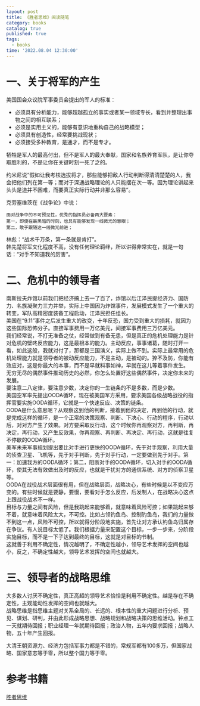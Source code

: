 ```yaml
---
layout: post
title: 《胜者思维》阅读随笔
category: books
catalog: true
published: true
tags:
  - books
time: '2022.08.04 12:30:00'
---
```

# 一、关于将军的产生
美国国会众议院军事委员会提出的军人的标准：
- 必须具有分析能力，能够超越孤立的事实或者某一领域专长，看到并整理出事物之间的相互联系；
- 必须是实用主义的，能够有意识地重构自己的战略模型；
- 必须具有创造性，经常要挑战现状；
- 必须接受多种教育，是通才，而不是专才。

牺牲是军人的最高付出，但不是军人的最大奉献，国家和名族养育军队，是让你夺取胜利的，不是让你在关键时刻一死了之的。

约米尼说“假如让我考核选拔将才，那些能够把敌人行动判断得清清楚楚的人，我会把他们列在第一等；而对于深通战略理论的人只能摆在次一等。因为理论讲起来头头是道并不困难，而要真正实际行动并非那么容易”。

克劳塞维茨在《战争论》中说：
```
面对战争中的不可预见性，优秀的指挥员必备两大要素：
第一，即便在最黑暗的时刻，也具有能够发现一线微光的慧眼；
第二，敢于跟随这一线微光前进；
```
林彪：“战术千万条，第一条就是肯打”。  
韩先楚将军文化程度不高，没有任何理论羁绊，所以讲得非常实在，就是一句话：“对手不知道我的厉害”。

# 二、危机中的领导者
南斯拉夫炸馆以前我们把经济搞上去一了百了，炸馆以后江泽民提经济力、国防力、名族凝聚力三力并举，实际上中国因为炸馆事件，发展模式发生了一个重大的转变，军队高精密度装备工程启动，江泽民担任组长。  
美国在“9.11”事件之后发生重大的改变，十年反恐，国力受到重大的损耗，就因为这些国际恐怖分子。直接军事费用一万亿美元，间接军事费用三万亿美元。  
我们经常说，不打无准备之仗，经常做到有备无患，但是真正的危机处理能力是针对危机的壁咚反应能力，这是最根本的能力。主动反应，事事诸葛，随时打开一看，如此这般，我就对付了，那都是三国演义，实际上做不到。实际上最常用的危机处理能力就是领导者的被动反应能力，不是主动，是被动的。猝不及防，你能有效应对，这是你最大的本事，而不是早就料事如神，早就在这儿等着事件发生。  
无穷无尽的偶然事件推动历史的必然，你怎么处置好这些偶然事件，决定你未来的发展。  
要注意二八定律，要注意少数，决定你的一生链条的不是多数，而是少数。  
美国空军率先提出OODA循环，现在被美国军方采用，要求美国各级战略战役的指挥官要实施OODA循环，它就是一个快速反应、决策的链条。  
OODA是什么意思呢？从观察这到他的判断，接着到他的决定，再到他的行动，就是完成这样的循环，是一个正常的决策观察、判断、下决心、行动的程序，行动以后，对对方产生了效果。对方要采取反行动，这个时候你再观察对方，再判断，再决定，再行动，又产生反效果，你再观察、再判断、再决定、再行动，这就是往复不停歇的OODA循环。  
美军未来军事规划提出要比对手进行更快的OODA循环，先于对手观察，利用大量的侦查卫星、飞机等，先于对手判断，先于对手行动，一定要做到先于对手。第一：加速我方的OODA循环；第二，阻断对手的OODA循环，切入对手的OODA循环，使其无法有效做出及时的反应，也就是干扰对方的通信系统、对方的侦察卫星等。  
OODA在战役战术层面很有用，但在战略层面，战略决心，有些时候是以不变应万变的。有些时候就是要静，要慢，要看对手怎么反应，后发制人，在战略决心这点上跟战役战术不一样。  
目标与力量之间有风险，但是我跳起来能够着，就意味着风险可控；如果跳起来够不着，就意味着风险太大，不可控。比如占领钓鱼岛、控制钓鱼岛，我们的力量做不到这一点，风险不可控，所以就得分阶段地实施，首先让对方承认钓鱼岛归属存在争议。有人说目标太低了。我们根据力量来配置这个目标，一步一步来，分阶段实施目标，而不是一下子达到最终的目标，这就是对目标的节制。  
这就善于利用不确定性，情况越明了，不确定性越小，领导艺术发挥的空间也越小，反之，不确定性越大，领导艺术发挥的空间也就越大。  

# 三、领导者的战略思维
大多数人讨厌不确定性，真正高超的领导艺术恰恰是利用不确定性。越是存在不确定性，主观能动性发挥的空间也就越大。  
战略思维是指思维主题对关系全局的、长远的、根本性的重大问题进行分析、预见、谋划、研判，并由此形成战略思想、战略规划和战略决策的思维活动。钟点工一天就期待回报；职业经理一年就期待回报；政治人物，五年内要求回报；战略人物，五十年产生回报。  

大清王朝资源力、经济力包括军事力都是不错的，常规军都有100多万，但国家战略、国家意志等于零，所以整个国力等于零。

# 参考书籍
[胜者思维](https://book.douban.com/subject/27038434/)
